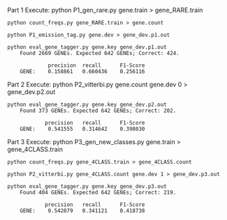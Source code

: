 
Part 1 
Execute:
 	python P1_gen_rare.py gene.train > gene_RARE.train
	
	python count_freqs.py gene_RARE.train > gene.count
	
	python P1_emission_tag.py gene.dev > gene_dev.p1.out
	
	python eval_gene_tagger.py gene.key gene_dev.p1.out
		Found 2669 GENEs. Expected 642 GENEs; Correct: 424.

				 precision 	recall 		F1-Score
		GENE:	 0.158861	0.660436	0.256116

Part 2
Execute:
	python P2_vitterbi.py gene.count gene.dev 0 > gene_dev.p2.out
	
	python eval_gene_tagger.py gene.key gene_dev.p2.out
		Found 373 GENEs. Expected 642 GENEs; Correct: 202.

				precision 	recall 		F1-Score
		GENE:	 0.541555	0.314642	0.398030
	
Part 3
Execute:
	python P3_gen_new_classes.py gene.train > gene_4CLASS.train
	
	python count_freqs.py gene_4CLASS.train > gene_4CLASS.count
	
	python P2_vitterbi.py gene_4CLASS.count gene.dev 1 > gene_dev.p3.out
	
	python eval_gene_tagger.py gene.key gene_dev.p3.out 
		Found 404 GENEs. Expected 642 GENEs; Correct: 219.

			 	precision 	recall 		F1-Score
		GENE:	 0.542079	0.341121	0.418738





